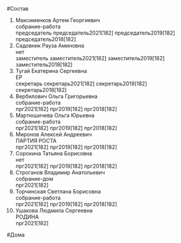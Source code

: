 #Состав  
1. Максименков Артем Георгиевич  
    собрание-работа  
    председатель председатель2021[182] председатель2019[182] председатель2018[182]  
2. Садовник Рауза Аминовна  
    нет  
    заместитель заместитель2021[182] заместитель2019[182] заместитель2018[182]  
3. Тугай Екатерина Сергеевна  
    ЕР  
    секретарь секретарь2021[182] секретарь2019[182] секретарь2018[182]  
4. Вербилович Ольга Григорьевна  
    собрание-работа  
    прг2021[182] прг2019[182] прг2018[182]  
5. Мартюшичева Ольга Юрьевна  
    собрание-работа  
    прг2021[182] прг2019[182] прг2018[182]  
6. Миронов Алексей Андреевич  
    ПАРТИЯ РОСТА  
    прг2021[182] прг2019[182] прг2018[182]  
7. Сорокина Татьяна Борисовна  
    нет  
    прг2021[182] прг2019[182] прг2018[182]  
8. Строганов Владимир Анатольевич  
    собрание-дом  
    прг2021[182]  
9. Торчинская Светлана Борисовна  
    собрание-работа  
    прг2021[182] прг2019[182] прг2018[182]  
10. Ушакова Людмила Сергеевна  
    РОДИНА  
    прг2021[182]  
  
#Дома  
  
